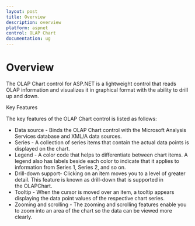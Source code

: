 ```yaml
---
layout: post
title: Overview
description: overview
platform: aspnet
control: OLAP Chart
documentation: ug
---
```


# Overview

The OLAP Chart control for ASP.NET is a lightweight control that reads OLAP information and visualizes it in graphical format with the ability to drill up and down.

Key Features

The key features of the OLAP Chart control is listed as follows:

* Data source - Binds the OLAP Chart control with the Microsoft Analysis Services database and XML/A data sources.
* Series - A collection of series items that contain the actual data points is displayed on the chart.
* Legend - A color code that helps to differentiate between chart items. A legend also has labels beside each color to indicate that it applies to information from Series 1, Series 2, and so on.
* Drill-down support- Clicking on an item moves you to a level of greater detail. This feature is known as drill-down that is supported in the OLAPChart. 
* Tooltip - When the cursor is moved over an item, a tooltip appears displaying the data point values of the respective chart series. 
* Zooming and scrolling - The zooming and scrolling features enable you to zoom into an area of the chart so the data can be viewed more clearly.

